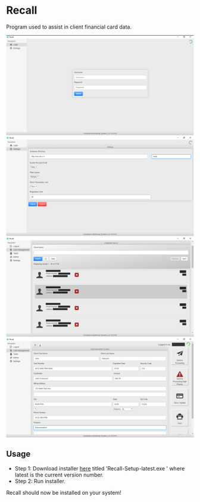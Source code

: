 # Recall

Program used to assist in client financial card data.

![Screenshot](recall.png)
![Screenshot](recall_1.png)
![Screenshot](recall_2.png)
![Screenshot](recall_3.png)

## Usage
- Step 1: Download installer [here](https://github.com/CMSDev2809/recall/releases/latest) titled 'Recall-Setup-latest.exe
' where latest is the current version number.
- Step 2: Run installer.

Recall should now be installed on your system!
